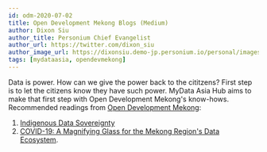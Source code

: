 ```yaml
---
id: odm-2020-07-02
title: Open Development Mekong Blogs (Medium)
author: Dixon Siu
author_title: Personium Chief Evangelist
author_url: https://twitter.com/dixon_siu
author_image_url: https://dixonsiu.demo-jp.personium.io/personal/images/2018-04-17_23-11-05_906.jpg
tags: [mydataasia, opendevmekong]
---
```


Data is power. How can we give the power back to the cititzens? First step is to let the citizens know they have such power. MyData Asia Hub aims to make that first step with Open Development Mekong's know-hows.  
Recommended readings from [Open Development Mekong](https://medium.com/opendevelopmentmekong):
1. [Indigenous Data Sovereignty](https://medium.com/opendevelopmentmekong/ids/home)  
1. [COVID-19: A Magnifying Glass for the Mekong Region's Data Ecosystem](https://medium.com/opendevelopmentmekong/covid-19-lmc/home).  